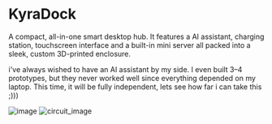 # KyraDock
A compact, all-in-one smart desktop hub. It features a AI assistant, charging station, touchscreen interface and a built-in mini server all packed into a sleek, custom 3D-printed enclosure.

i've always wished to have an AI assistant by my side. I even built 3–4 prototypes, but they never worked well since everything depended on my laptop. This time, it will be fully independent, lets see how far i can take this ;)))

![image](https://github.com/user-attachments/assets/d6104051-f8e8-45f2-83b8-3e69d809ea63)
![circuit_image](https://github.com/user-attachments/assets/afa9accb-38dd-4b0b-ab45-64b769153a92)
